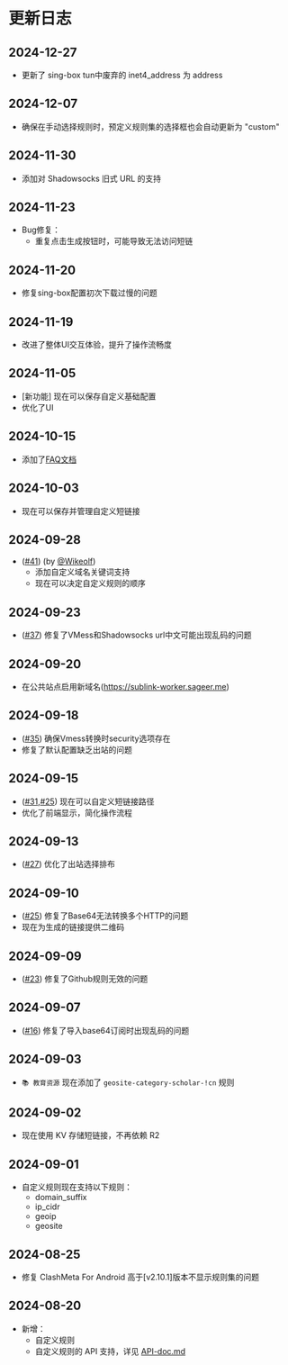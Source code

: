# 更新日志

## 2024-12-27

- 更新了 sing-box tun中废弃的 inet4_address 为 address

## 2024-12-07

- 确保在手动选择规则时，预定义规则集的选择框也会自动更新为 "custom"

## 2024-11-30

- 添加对 Shadowsocks 旧式 URL 的支持

## 2024-11-23

- Bug修复：
  - 重复点击生成按钮时，可能导致无法访问短链

## 2024-11-20

- 修复sing-box配置初次下载过慢的问题

## 2024-11-19

- 改进了整体UI交互体验，提升了操作流畅度

## 2024-11-05

- [新功能] 现在可以保存自定义基础配置
- 优化了UI

## 2024-10-15

- 添加了[FAQ文档](/doc/FAQ.md)

## 2024-10-03

- 现在可以保存并管理自定义短链接

## 2024-09-28

- ([#41](https://github.com/7Sageer/sublink-worker/pull/41)) (by [@Wikeolf](https://github.com/Wikeolf))
  - 添加自定义域名关键词支持
  - 现在可以决定自定义规则的顺序

## 2024-09-23

- ([#37](https://github.com/7Sageer/sublink-worker/issues/37)) 修复了VMess和Shadowsocks url中文可能出现乱码的问题

## 2024-09-20

- 在公共站点启用新域名(https://sublink-worker.sageer.me)

## 2024-09-18

- ([#35](https://github.com/7Sageer/sublink-worker/issues/35)) 确保Vmess转换时security选项存在
- 修复了默认配置缺乏出站的问题

## 2024-09-15

- ([#31](https://github.com/7Sageer/sublink-worker/issues/31),[#25](https://github.com/7Sageer/sublink-worker/issues/25)) 现在可以自定义短链接路径
- 优化了前端显示，简化操作流程

## 2024-09-13

- ([#27](https://github.com/7Sageer/sublink-worker/issues/27)) 优化了出站选择排布

## 2024-09-10

- ([#25](https://github.com/7Sageer/sublink-worker/issues/25)) 修复了Base64无法转换多个HTTP的问题
- 现在为生成的链接提供二维码

## 2024-09-09

- ([#23](https://github.com/7Sageer/sublink-worker/issues/23)) 修复了Github规则无效的问题

## 2024-09-07

- ([#16](https://github.com/7Sageer/sublink-worker/issues/16)) 修复了导入base64订阅时出现乱码的问题

## 2024-09-03

- `📚 教育资源` 现在添加了 `geosite-category-scholar-!cn` 规则

## 2024-09-02

- 现在使用 KV 存储短链接，不再依赖 R2

## 2024-09-01

- 自定义规则现在支持以下规则：
  - domain_suffix
  - ip_cidr
  - geoip
  - geosite

## 2024-08-25

- 修复 ClashMeta For Android 高于[v2.10.1]版本不显示规则集的问题

## 2024-08-20

- 新增：
  - 自定义规则
  - 自定义规则的 API 支持，详见 [API-doc.md](/doc/API-doc.md)